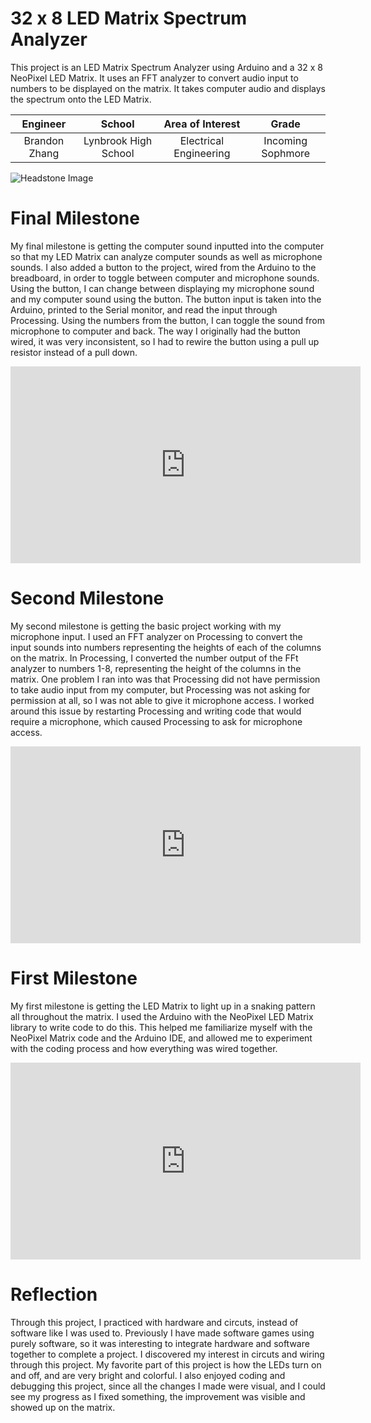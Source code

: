 ﻿# 32 x 8 LED Matrix Spectrum Analyzer
This project is an LED Matrix Spectrum Analyzer using Arduino and a 32 x 8 NeoPixel LED Matrix. It uses an FFT analyzer to convert audio input to numbers to be displayed on the matrix. It takes computer audio and displays the spectrum onto the LED Matrix. 

| **Engineer** | **School** | **Area of Interest** | **Grade** |
|:--:|:--:|:--:|:--:|
| Brandon Zhang | Lynbrook High School | Electrical Engineering | Incoming Sophmore

![Headstone Image](https://bluestampengineering.com/wp-content/uploads/2016/05/improve.jpg)
  
# Final Milestone
My final milestone is getting the computer sound inputted into the computer so that my LED Matrix can analyze computer sounds as well as microphone sounds. I also added a button to the project, wired from the Arduino to the breadboard, in order to toggle between computer and microphone sounds. Using the button, I can change between displaying my microphone sound and my computer sound using the button. The button input is taken into the Arduino, printed to the Serial monitor, and read the input through Processing. Using the numbers from the button, I can toggle the sound from microphone to computer and back. The way I originally had the button wired, it was very inconsistent, so I had to rewire the button using a pull up resistor instead of a pull down.

<html><iframe width="560" height="315" src="https://www.youtube.com/embed/ezvlisAyfmk" title="YouTube video player" frameborder="0" allow="accelerometer; autoplay; clipboard-write; encrypted-media; gyroscope; picture-in-picture" allowfullscreen></iframe></html>

# Second Milestone
My second milestone is getting the basic project working with my microphone input. I used an FFT analyzer on Processing to convert the input sounds into numbers representing the heights of each of the columns on the matrix. In Processing, I converted the number output of the FFt analyzer to numbers 1-8, representing the height of the columns in the matrix. One problem I ran into was that Processing did not have permission to take audio input from my computer, but Processing was not asking for permission at all, so I was not able to give it microphone access. I worked around this issue by restarting Processing and writing code that would require a microphone, which caused Processing to ask for microphone access. 

<html><iframe width="560" height="315" src="https://www.youtube.com/embed/DgJuS6sL5Zc" title="YouTube video player" frameborder="0" allow="accelerometer; autoplay; clipboard-write; encrypted-media; gyroscope; picture-in-picture" allowfullscreen></iframe></html>

# First Milestone
  
My first milestone is getting the LED Matrix to light up in a snaking pattern all throughout the matrix. I used the Arduino with the NeoPixel LED Matrix library to write code to do this. This helped me familiarize myself with the NeoPixel Matrix code and the Arduino IDE, and allowed me to experiment with the coding process and how everything was wired together.

<html><iframe width="560" height="315" src="https://www.youtube.com/embed/lD5OQyxPeas" title="YouTube video player" frameborder="0" allow="accelerometer; autoplay; clipboard-write; encrypted-media; gyroscope; picture-in-picture" allowfullscreen></iframe></html>



# Reflection

Through this project, I practiced with hardware and circuts, instead of software like I was used to. Previously I have made software games using purely software, so it was interesting to integrate hardware and software together to complete a project. I discovered my interest in circuts and wiring through this project. My favorite part of this project is how the LEDs turn on and off, and are very bright and colorful. I also enjoyed coding and debugging this project, since all the changes I made were visual, and I could see my progress as I fixed something, the improvement was visible and showed up on the matrix.
